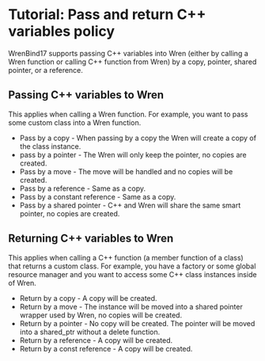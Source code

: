# Tutorial: Pass and return C++ variables policy

WrenBind17 supports passing C++ variables into Wren (either by calling a Wren function or calling C++ function from Wren) by a copy, pointer, shared pointer, or a reference.

## Passing C++ variables to Wren

This applies when calling a Wren function. For example, you want to pass some custom class into a Wren function.

* Pass by a copy - When passing by a copy the Wren will create a copy of the class instance.
* pass by a pointer - The Wren will only keep the pointer, no copies are created.
* Pass by a move - The move will be handled and no copies will be created.
* Pass by a reference - Same as a copy.
* Pass by a constant reference - Same as a copy.
* Pass by a shared pointer - C++ and Wren will share the same smart pointer, no copies are created.

## Returning C++ variables to Wren

This applies when calling a C++ function (a member function of a class) that returns a custom class. For example, you have a factory or some global resource manager and you want to access some C++ class instances inside of Wren.

* Return by a copy - A copy will be created.
* Return by a move - The instance will be moved into a shared pointer wrapper used by Wren, no copies will be created.
* Return by a pointer - No copy will be created. The pointer will be moved into a shared_ptr without a delete function.
* Return by a reference - A copy will be created.
* Return by a const reference - A copy will be created.
